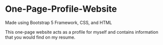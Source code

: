 # One-Page-Profile-Website

Made using Bootstrap 5 Framework, CSS, and HTML

This one-page website acts as a profile for myself and contains information that you would find on my resume.
